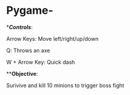 # Pygame-

****Controls***:

Arrow Keys: Move left/right/up/down

Q: Throws an axe

W + Arrow Key: Quick dash

****Objective**:

Surivive and kill 10 minions to trigger boss fight


